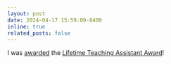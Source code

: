 ```yaml
---
layout: post
date: 2024-04-17 15:59:00-0400
inline: true
related_posts: false
---
```


I was [awarded](../assets/pdf/Naina_CV_2024.pdf) the [Lifetime Teaching Assistant Award](https://cs.illinois.edu/about/awards/graduate-fellowships-awards/illinois-computer-science-outstanding-teaching-assistant)!
